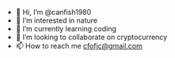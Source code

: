 - 👋 Hi, I’m @canfish1980
- 👀 I’m interested in nature
- 🌱 I’m currently learning coding
- 💞️ I’m looking to collaborate on cryptocurrency 
- 📫 How to reach me cfofjc@gmail.com

<!---
canfish1980/canfish1980 is a ✨ special ✨ repository because its `README.md` (this file) appears on your GitHub profile.
You can click the Preview link to take a look at your changes.
--->
